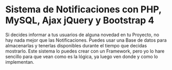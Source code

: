 # Sistema de Notificaciones con PHP, MySQL, Ajax jQuery y Bootstrap 4
Si decides informar a tus usuarios de alguna novedad en tu Proyecto, no hay nada mejor que las Notificaciones. 
Puedes usar una Base de datos para almacenarlas y tenerlas disponibles durante el tiempo que decidas mostrarlo. 
Este sistema lo puedes crear con un Framework, pero yo lo hare sencillo para que vean como es la lógica, ya luego 
ven donde y como lo implementan.
